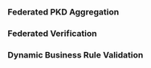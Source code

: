 ### Federated PKD Aggregation

<object data="aggregation.svg" type="image/svg+xml"></object>

### Federated Verification

<object data="verification.svg" type="image/svg+xml"></object>

### Dynamic Business Rule Validation​

<object data="business_rule_validation.svg" type="image/svg+xml"></object>
